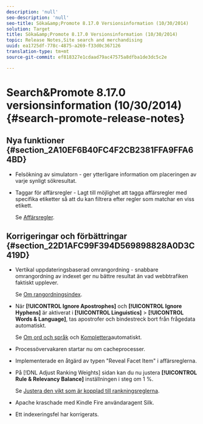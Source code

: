 ```yaml
---
description: 'null'
seo-description: 'null'
seo-title: Söka&amp;Promote 8.17.0 Versionsinformation (10/30/2014)
solution: Target
title: Söka&amp;Promote 8.17.0 Versionsinformation (10/30/2014)
topic: Release Notes,Site search and merchandising
uuid: ea1725df-778c-4875-a269-f33d0c367126
translation-type: tm+mt
source-git-commit: ef818327e1cdaad79ac47575a8dfba1de3dc5c2e

---
```



# Search&amp;Promote 8.17.0 versionsinformation (10/30/2014){#search-promote-release-notes}

## Nya funktioner {#section_2A10EF6B40FC4F2CB2381FFA9FFA64BD}

* Felsökning av simulatorn - ger ytterligare information om placeringen av varje synligt sökresultat.
* Taggar för affärsregler - Lagt till möjlighet att tagga affärsregler med specifika etiketter så att du kan filtrera efter regler som matchar en viss etikett.

   Se [Affärsregler](../c-about-rules-menu/c-about-business-rules.md#concept_2A93D76216754D3D8412CDEA00BD26BD).

## Korrigeringar och förbättringar {#section_22D1AFC99F394D569898828A0D3C419D}

* Vertikal uppdateringsbaserad omrangordning - snabbare omrangordning av indexet ger nu bättre resultat än vad webbtrafiken faktiskt upplever.

   Se [Om rangordningsindex](../c-about-index-menu/c-about-re-rank-index.md#concept_147B0A9FCD51451787DA898E06F7C692).

* När **[!UICONTROL Ignore Apostrophes]** och **[!UICONTROL Ignore Hyphens]** är aktiverat i **[!UICONTROL Linguistics]** > **[!UICONTROL Words & Language]**, tas apostrofer och bindestreck bort från frågedata automatiskt.

   Se [Om ord och språk](../c-about-linguistics-menu/c-about-words-and-language.md#concept_CEB4B9576F3C4E2EB87B352EEC738D79) och [Komplettera](../c-about-auto-complete.md#concept_093A9CD754864BA79B456FE4BEB64578)automatiskt.

* Processövervakaren startar nu om cacheprocesser.
* Implementerade en åtgärd av typen &quot;Reveal Facet Item&quot; i affärsreglerna.
* På [!DNL Adjust Ranking Weights] sidan kan du nu justera **[!UICONTROL Rule & Relevancy Balance]** inställningen i steg om 1 %.

   Se [Justera den vikt som är kopplad till rankningsreglerna](../c-about-rules-menu/c-about-ranking-rules.md#task_3CB6FC92A66F4D99874A42D55825DB64).

* Apache kraschade med Kindle Fire användaragent Silk.
* Ett indexeringsfel har korrigerats.

